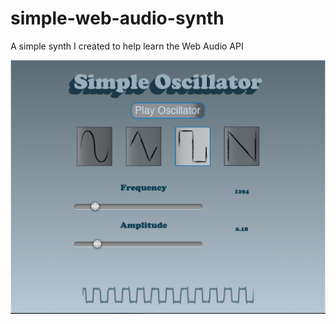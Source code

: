 simple-web-audio-synth
======================

A simple synth I created to help learn the Web Audio API

<img src="Simple_Oscillator.png">
